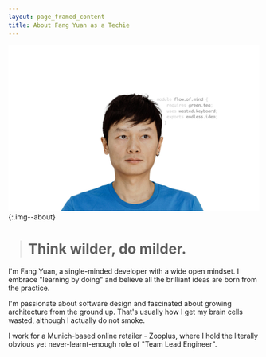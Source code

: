 ```yaml
---
layout: page_framed_content
title: About Fang Yuan as a Techie
---
```


![](/images/fang-techie.jpg){:.img--about}

> # Think wilder, do milder.

I'm Fang Yuan, a single-minded developer with a wide open mindset. I embrace "learning by doing" and
believe all the brilliant ideas are born from the practice.

I'm passionate about software design and fascinated about growing architecture from the ground up.
That's usually how I get my brain cells wasted, although I actually do not smoke.

I work for a Munich-based online retailer - Zooplus, where I hold the literally obvious yet
never-learnt-enough role of "Team Lead Engineer".
